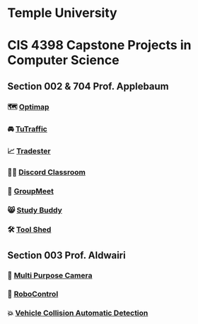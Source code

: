 # Temple University
# CIS 4398 Capstone Projects in Computer Science

## Section 002 & 704 Prof. Applebaum

### 🗺️ [Optimap](https://capstone-projects-2023-spring.github.io/project-optimap/)

### 🚘 [TuTraffic](https://capstone-projects-2023-spring.github.io/project-tutraffic/)

### 📈 [Tradester](https://capstone-projects-2023-spring.github.io/project-algorithmic-trading/)

### 👨‍🏫 [Discord Classroom](https://capstone-projects-2023-spring.github.io/project-discord-classroom/)

### 👥 [GroupMeet](https://capstone-projects-2023-spring.github.io/project-groupmeet/)

### 😸 [Study Buddy](https://capstone-projects-2023-spring.github.io/project-virtual-pet/)

### 🛠️ [Tool Shed](https://capstone-projects-2023-spring.github.io/project-tool-shed/)


## Section 003 Prof. Aldwairi

### 📸 [Multi Purpose Camera](https://capstone-projects-2023-spring.github.io/project-multi-purpose-camera/)

### 🤖 [RoboControl](https://capstone-projects-2023-spring.github.io/project-robocontrol/)

### 💥 [Vehicle Collision Automatic Detection](https://github.com/Capstone-Projects-2023-Spring/project-vehicle-collision-automatic-detection)
